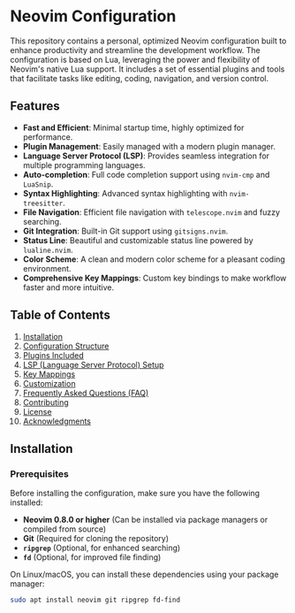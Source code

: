 # Neovim Configuration

This repository contains a personal, optimized Neovim configuration built to enhance productivity and streamline the development workflow. The configuration is based on Lua, leveraging the power and flexibility of Neovim's native Lua support. It includes a set of essential plugins and tools that facilitate tasks like editing, coding, navigation, and version control.

## Features

- **Fast and Efficient**: Minimal startup time, highly optimized for performance.
- **Plugin Management**: Easily managed with a modern plugin manager.
- **Language Server Protocol (LSP)**: Provides seamless integration for multiple programming languages.
- **Auto-completion**: Full code completion support using `nvim-cmp` and `LuaSnip`.
- **Syntax Highlighting**: Advanced syntax highlighting with `nvim-treesitter`.
- **File Navigation**: Efficient file navigation with `telescope.nvim` and fuzzy searching.
- **Git Integration**: Built-in Git support using `gitsigns.nvim`.
- **Status Line**: Beautiful and customizable status line powered by `lualine.nvim`.
- **Color Scheme**: A clean and modern color scheme for a pleasant coding environment.
- **Comprehensive Key Mappings**: Custom key bindings to make workflow faster and more intuitive.

## Table of Contents

1. [Installation](#installation)
2. [Configuration Structure](#configuration-structure)
3. [Plugins Included](#plugins-included)
4. [LSP (Language Server Protocol) Setup](#lsp-language-server-protocol-setup)
5. [Key Mappings](#key-mappings)
6. [Customization](#customization)
7. [Frequently Asked Questions (FAQ)](#frequently-asked-questions-faq)
8. [Contributing](#contributing)
9. [License](#license)
10. [Acknowledgments](#acknowledgments)

## Installation

### Prerequisites

Before installing the configuration, make sure you have the following installed:

- **Neovim 0.8.0 or higher** (Can be installed via package managers or compiled from source)
- **Git** (Required for cloning the repository)
- **`ripgrep`** (Optional, for enhanced searching)
- **`fd`** (Optional, for improved file finding)

On Linux/macOS, you can install these dependencies using your package manager:

```bash
sudo apt install neovim git ripgrep fd-find

